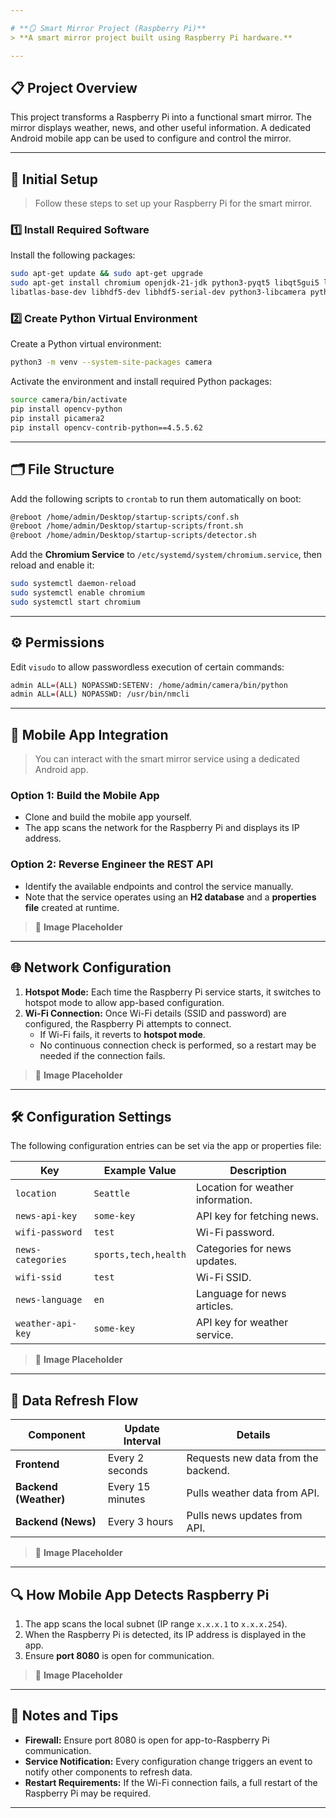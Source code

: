 ```yaml
---

# **🪞 Smart Mirror Project (Raspberry Pi)**
> **A smart mirror project built using Raspberry Pi hardware.**

---
```


## **📋 Project Overview**
This project transforms a Raspberry Pi into a functional smart mirror. The mirror displays weather, news, and other useful information. A dedicated Android mobile app can be used to configure and control the mirror.

---

## **🔧 Initial Setup**
> Follow these steps to set up your Raspberry Pi for the smart mirror.

### **1️⃣ Install Required Software**
Install the following packages:  
```bash
sudo apt-get update && sudo apt-get upgrade
sudo apt-get install chromium openjdk-21-jdk python3-pyqt5 libqt5gui5 libqt5test5 \
libatlas-base-dev libhdf5-dev libhdf5-serial-dev python3-libcamera python3-kms++ -y
```

### **2️⃣ Create Python Virtual Environment**
Create a Python virtual environment:  
```bash
python3 -m venv --system-site-packages camera
```
Activate the environment and install required Python packages:  
```bash
source camera/bin/activate
pip install opencv-python
pip install picamera2
pip install opencv-contrib-python==4.5.5.62
```

---

## **🗂️ File Structure**
Add the following scripts to `crontab` to run them automatically on boot:  
```bash
@reboot /home/admin/Desktop/startup-scripts/conf.sh
@reboot /home/admin/Desktop/startup-scripts/front.sh
@reboot /home/admin/Desktop/startup-scripts/detector.sh
```

Add the **Chromium Service** to `/etc/systemd/system/chromium.service`, then reload and enable it:  
```bash
sudo systemctl daemon-reload
sudo systemctl enable chromium
sudo systemctl start chromium
```

---

## **⚙️ Permissions**
Edit `visudo` to allow passwordless execution of certain commands:  
```bash
admin ALL=(ALL) NOPASSWD:SETENV: /home/admin/camera/bin/python
admin ALL=(ALL) NOPASSWD: /usr/bin/nmcli
```

---

## **📱 Mobile App Integration**
> You can interact with the smart mirror service using a dedicated Android app.

### **Option 1: Build the Mobile App**
- Clone and build the mobile app yourself.  
- The app scans the network for the Raspberry Pi and displays its IP address.  

### **Option 2: Reverse Engineer the REST API**
- Identify the available endpoints and control the service manually.  
- Note that the service operates using an **H2 database** and a **properties file** created at runtime.  

> 📸 **Image Placeholder**

---

## **🌐 Network Configuration**
1. **Hotspot Mode:** Each time the Raspberry Pi service starts, it switches to hotspot mode to allow app-based configuration.  
2. **Wi-Fi Connection:** Once Wi-Fi details (SSID and password) are configured, the Raspberry Pi attempts to connect.  
   - If Wi-Fi fails, it reverts to **hotspot mode**.  
   - No continuous connection check is performed, so a restart may be needed if the connection fails.  

> 📸 **Image Placeholder**

---

## **🛠️ Configuration Settings**
The following configuration entries can be set via the app or properties file:

| **Key**           | **Example Value**       | **Description**                  |
|-------------------|-----------------------|-----------------------------------|
| `location`        | `Seattle`             | Location for weather information. |
| `news-api-key`    | `some-key`            | API key for fetching news.        |
| `wifi-password`   | `test`                | Wi-Fi password.                   |
| `news-categories` | `sports,tech,health`  | Categories for news updates.      |
| `wifi-ssid`       | `test`                | Wi-Fi SSID.                       |
| `news-language`   | `en`                  | Language for news articles.       |
| `weather-api-key` | `some-key`            | API key for weather service.      |

> 📸 **Image Placeholder**

---

## **🔄 Data Refresh Flow**
| **Component**      | **Update Interval**  | **Details**                         |
|-------------------|---------------------|--------------------------------------|
| **Frontend**       | Every 2 seconds     | Requests new data from the backend.  |
| **Backend (Weather)** | Every 15 minutes | Pulls weather data from API.        |
| **Backend (News)**    | Every 3 hours    | Pulls news updates from API.        |

> 📸 **Image Placeholder** 

---

## **🔍 How Mobile App Detects Raspberry Pi**
1. The app scans the local subnet (IP range `x.x.x.1` to `x.x.x.254`).  
2. When the Raspberry Pi is detected, its IP address is displayed in the app.  
3. Ensure **port 8080** is open for communication.  

> 📸 **Image Placeholder**

---

## **📢 Notes and Tips**
- **Firewall:** Ensure port 8080 is open for app-to-Raspberry Pi communication.  
- **Service Notification:** Every configuration change triggers an event to notify other components to refresh data.  
- **Restart Requirements:** If the Wi-Fi connection fails, a full restart of the Raspberry Pi may be required.  

---
